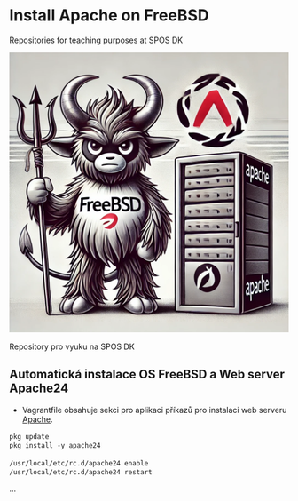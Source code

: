 # Install Apache on FreeBSD
Repositories for teaching purposes at SPOS DK

![FreeBSD and Apache OSY AI](../../../Images/osy-FreeBSD-Apache.webp)

Repository pro vyuku na SPOS DK

## Automatická instalace OS FreeBSD a Web server Apache24

- Vagrantfile obsahuje sekci pro aplikaci příkazů pro instalaci web serveru
  [Apache](https://httpd.apache.org/).

```console
pkg update
pkg install -y apache24

/usr/local/etc/rc.d/apache24 enable
/usr/local/etc/rc.d/apache24 restart
```
...